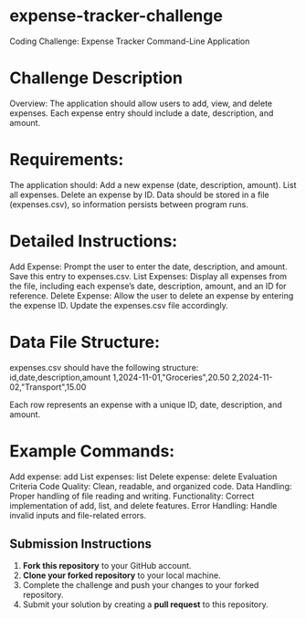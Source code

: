 # expense-tracker-challenge
Coding Challenge: 
Expense Tracker Command-Line Application

# Challenge Description
Overview: The application should allow users to add, view, and delete expenses. Each expense entry should include a date, description, and amount.

# Requirements:
The application should:
Add a new expense (date, description, amount).
List all expenses.
Delete an expense by ID.
Data should be stored in a file (expenses.csv), so information persists between program runs.

# Detailed Instructions:
Add Expense: Prompt the user to enter the date, description, and amount. Save this entry to expenses.csv. 
List Expenses: Display all expenses from the file, including each expense’s date, description, amount, and an ID for reference. 
Delete Expense: Allow the user to delete an expense by entering the expense ID. Update the expenses.csv file accordingly. 

# Data File Structure:
expenses.csv should have the following structure:
id,date,description,amount
1,2024-11-01,"Groceries",20.50
2,2024-11-02,"Transport",15.00

Each row represents an expense with a unique ID, date, description, and amount.

# Example Commands:

Add expense: add
List expenses: list
Delete expense: delete
Evaluation Criteria
Code Quality: Clean, readable, and organized code.
Data Handling: Proper handling of file reading and writing.
Functionality: Correct implementation of add, list, and delete features.
Error Handling: Handle invalid inputs and file-related errors.

## Submission Instructions
1. **Fork this repository** to your GitHub account.
2. **Clone your forked repository** to your local machine.
3. Complete the challenge and push your changes to your forked repository.
4. Submit your solution by creating a **pull request** to this repository.


